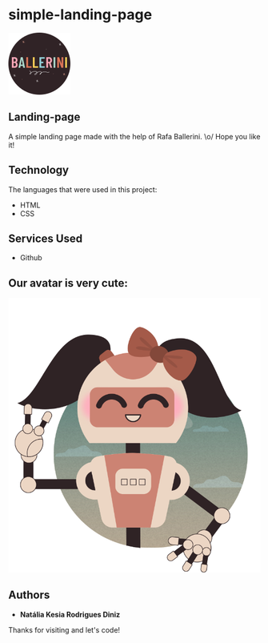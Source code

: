 # simple-landing-page
![Logo of the project](https://github.com/nataliakdiniz/simple-landing-page/blob/master/image/logo.svg)


##  Landing-page
A simple landing page made with the help of Rafa Ballerini. \o/ 
Hope you like it!


## Technology 

The languages that were used in this project:

* HTML
* CSS

## Services Used

* Github


## Our avatar is very cute:


![Homepage image](https://github.com/nataliakdiniz/simple-landing-page/blob/master/image/avatar.svg)

  ## Authors

  * **Natália Kesia Rodrigues Diniz** 

 Thanks for visiting and let's code!
